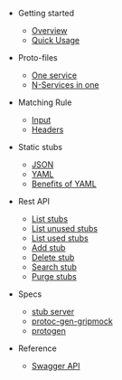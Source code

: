- Getting started
    - [Overview](overview)
    - [Quick Usage](quick-usage)

- Proto-files
  - [One service](proto-one-file)
  - [N-Services in one](proto-multifiles)

- Matching Rule
  - [Input](matching-rule-input)
  - [Headers](matching-rule-headers)

- Static stubs
  - [JSON](static-stubs-json)
  - [YAML](static-stubs-yaml)
  - [Benefits of YAML](static-stubs-benefits-yaml)

- Rest API
  - [List stubs](api-stubs-list)
  - [List unused stubs](api-unused-stubs-list)
  - [List used stubs](api-used-stubs-list)
  - [Add stub](api-stubs-add)
  - [Delete stub](api-stubs-delete)
  - [Search stub](api-stubs-search)
  - [Purge stubs](api-stubs-purge)

[//]: # (- Go SDK Client)

[//]: # (  - [List stubs]&#40;sdk-stubs-list&#41;)

[//]: # (  - [Add stub]&#40;sdk-stubs-add&#41;)

[//]: # (  - [Delete stub]&#40;sdk-stubs-delete&#41;)

[//]: # (  - [Search stub]&#40;sdk-stubs-search&#41;)

[//]: # (  - [Purge stubs]&#40;sdk-stubs-purge&#41;)

- Specs
  - [stub server](specs-stub-server)
  - [protoc-gen-gripmock](specs-protoc-gen-gripmock)
  - [protogen](specs-protogen)

- Reference
  - [Swagger API](https://app.swaggerhub.com/apis-docs/bavix/GripMock)

